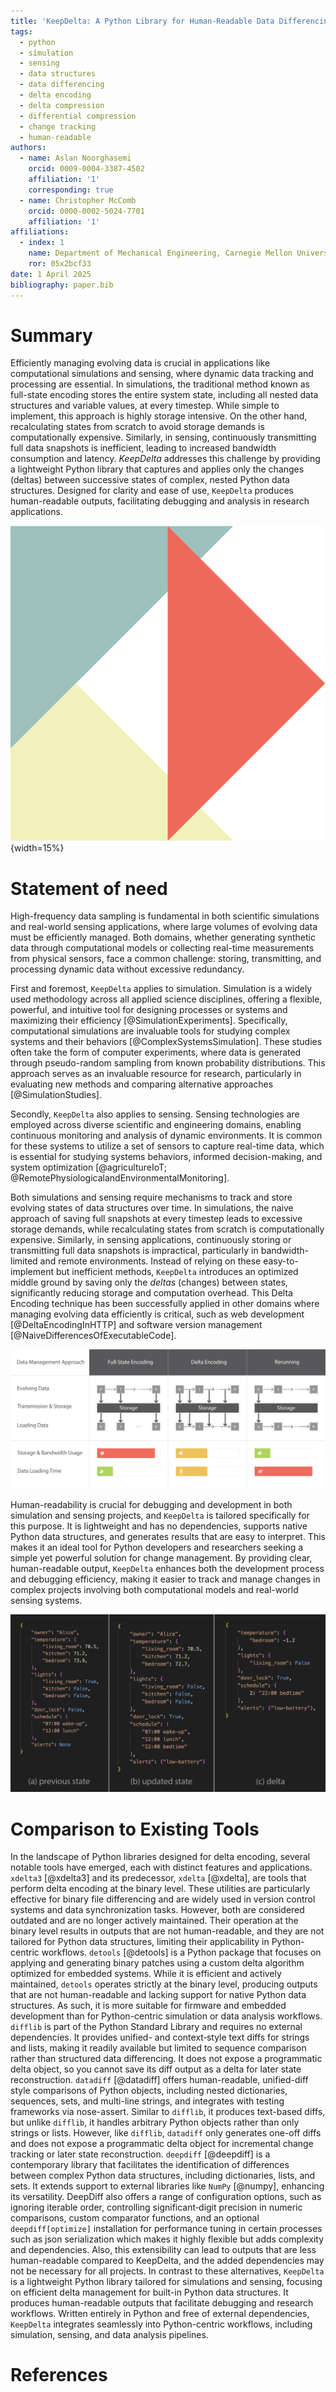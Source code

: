 ```yaml
---
title: 'KeepDelta: A Python Library for Human-Readable Data Differencing'
tags:
  - python
  - simulation
  - sensing
  - data structures
  - data differencing
  - delta encoding
  - delta compression
  - differential compression
  - change tracking
  - human-readable
authors:
  - name: Aslan Noorghasemi 
    orcid: 0009-0004-3387-4502
    affiliation: '1'
    corresponding: true
  - name: Christopher McComb
    orcid: 0000-0002-5024-7701
    affiliation: '1'
affiliations:
  - index: 1
    name: Department of Mechanical Engineering, Carnegie Mellon University, USA
    ror: 05x2bcf33
date: 1 April 2025
bibliography: paper.bib
---
```


# Summary

Efficiently managing evolving data is crucial in applications like computational simulations and sensing, where dynamic data tracking and processing are essential.  In simulations, the traditional method known as full-state encoding stores the entire system state, including all nested data structures and variable values, at every timestep. While simple to implement, this approach is highly storage intensive. On the other hand, recalculating states from scratch to avoid storage demands is computationally expensive. Similarly, in sensing, continuously transmitting full data snapshots is inefficient, leading to increased bandwidth consumption and latency.
_KeepDelta_ addresses this challenge by providing a lightweight Python library that captures and applies only the changes (deltas) between successive states of complex, nested Python data structures. Designed for clarity and ease of use, `KeepDelta` produces human-readable outputs, facilitating debugging and analysis in research applications.

![KeepDelta logo](./assets/logo.png){width=15%}

# Statement of need

High-frequency data sampling is fundamental in both scientific simulations and real-world sensing applications, where large volumes of evolving data must be efficiently managed. Both domains, whether generating synthetic data through computational models or collecting real-time measurements from physical sensors, face a common challenge: storing, transmitting, and processing dynamic data without excessive redundancy.

First and foremost, `KeepDelta` applies to simulation. Simulation is a widely used methodology across all applied science disciplines, offering a flexible, powerful, and intuitive tool for designing processes or systems and maximizing their efficiency [@SimulationExperiments]. Specifically, computational simulations are invaluable tools for studying complex systems and their behaviors [@ComplexSystemsSimulation]. These studies often take the form of computer experiments, where data is generated through pseudo-random sampling from known probability distributions. This approach serves as an invaluable resource for research, particularly in evaluating new methods and comparing alternative approaches [@SimulationStudies]. 

Secondly, `KeepDelta` also applies to sensing. Sensing technologies are employed across diverse scientific and engineering domains, enabling continuous monitoring and analysis of dynamic environments. It is common for these systems to utilize a set of sensors to capture real-time data, which is essential for studying systems behaviors, informed decision-making, and system optimization [@agricultureIoT; @RemotePhysiologicalandEnvironmentalMonitoring].

Both simulations and sensing require mechanisms to track and store evolving states of data structures over time. In simulations, the naive approach of saving full snapshots at every timestep leads to excessive storage demands, while recalculating states from scratch is computationally expensive. Similarly, in sensing applications, continuously storing or transmitting full data snapshots is impractical, particularly in bandwidth-limited and remote environments. Instead of relying on these easy-to-implement but inefficient methods, `KeepDelta` introduces an optimized middle ground by saving only the _deltas_ (changes) between states, significantly reducing storage and computation overhead. This Delta Encoding technique has been successfully applied in other domains where managing evolving data efficiently is critical, such as web development [@DeltaEncodingInHTTP] and software version management [@NaiveDifferencesOfExecutableCode].

![Comparison of data management approaches in evolving systems. Full-state encoding incurs high storage and bandwidth costs, while delta encoding saves only changes for efficiency. Rerunning reduces storage but increases computation and is often impractical for sensing real-world data. The bottom gradients illustrate trade-offs: storage/bandwidth decrease left to right, while data loading time increases.](./assets/comparison.png)

Human-readability is crucial for debugging and development in both simulation and sensing projects, and `KeepDelta` is tailored specifically for this purpose. It is lightweight and has no dependencies, supports native Python data structures, and generates results that are easy to interpret. This makes it an ideal tool for Python developers and researchers seeking a simple yet powerful solution for change management. By providing clear, human-readable output, `KeepDelta` enhances both the development process and debugging efficiency, making it easier to track and manage changes in complex projects involving both computational models and real-world sensing systems.

![An example of human-readable change tracking with KeepDelta. (a) Previous smart-home state. (b) State after updates to temperature, lights, door lock, schedule, and alerts. (c) Delta produced by KeepDelta, which records only the changes—numeric adjustments, boolean toggles, a tuple insertion, and a new set element, offering a concise, easily interpretable summary.](./assets/example.png)

# Comparison to Existing Tools

In the landscape of Python libraries designed for delta encoding, several notable tools have emerged, each with distinct features and applications.
`xdelta3` [@xdelta3] and its predecessor, `xdelta` [@xdelta], are tools that perform delta encoding at the binary level. These utilities are particularly effective for binary file differencing and are widely used in version control systems and data synchronization tasks. However, both are considered outdated and are no longer actively maintained. Their operation at the binary level results in outputs that are not human-readable, and they are not tailored for Python data structures, limiting their applicability in Python-centric workflows.
`detools` [@detools] is a Python package that focuses on applying and generating binary patches using a custom delta algorithm optimized for embedded systems. While it is efficient and actively maintained, `detools` operates strictly at the binary level, producing outputs that are not human-readable and lacking support for native Python data structures. As such, it is more suitable for firmware and embedded development than for Python-centric simulation or data analysis workflows.
`difflib` is part of the Python Standard Library and requires no external dependencies. It provides unified- and context‑style text diffs for strings and lists, making it readily available but limited to sequence comparison rather than structured data differencing. It does not expose a programmatic delta object, so you cannot save its diff output as a delta for later state reconstruction.
`datadiff` [@datadiff] offers human-readable, unified-diff style comparisons of Python objects, including nested dictionaries, sequences, sets, and multi-line strings, and integrates with testing frameworks via nose-assert. Similar to `difflib`, it produces text-based diffs, but unlike `difflib`, it handles arbitrary Python objects rather than only strings or lists. However, like `difflib`, `datadiff` only generates one-off diffs and does not expose a programmatic delta object for incremental change tracking or later state reconstruction.
`deepdiff` [@deepdiff] is a contemporary library that facilitates the identification of differences between complex Python data structures, including dictionaries, lists, and sets. It extends support to external libraries like `NumPy` [@numpy], enhancing its versatility. DeepDiff also offers a range of configuration options, such as ignoring iterable order, controlling significant‐digit precision in numeric comparisons, custom comparator functions, and an optional `deepdiff[optimize]` installation for performance tuning in certain processes such as json serialization which makes it highly flexible but adds complexity and dependencies. Also, this extensibility can lead to outputs that are less human-readable compared to KeepDelta, and the added dependencies may not be necessary for all projects.
In contrast to these alternatives, `KeepDelta` is a lightweight Python library tailored for simulations and sensing, focusing on efficient delta management for built-in Python data structures. It produces human-readable outputs that facilitate debugging and research workflows. Written entirely in Python and free of external dependencies, `KeepDelta` integrates seamlessly into Python-centric workflows, including simulation, sensing, and data analysis pipelines.

# References